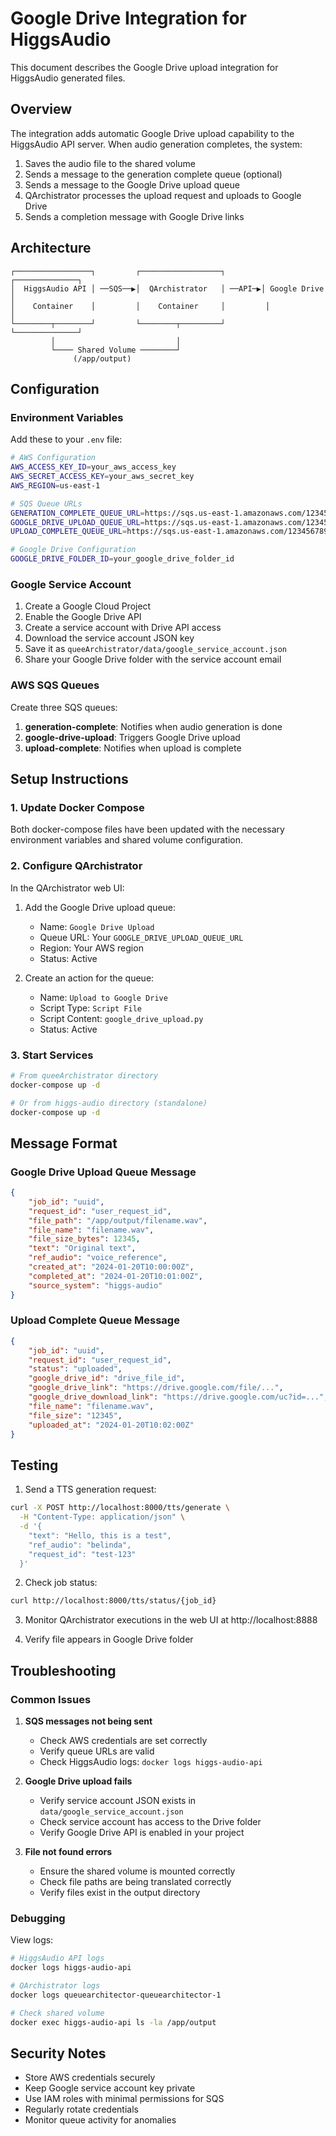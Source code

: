 # Google Drive Integration for HiggsAudio

This document describes the Google Drive upload integration for HiggsAudio generated files.

## Overview

The integration adds automatic Google Drive upload capability to the HiggsAudio API server. When audio generation completes, the system:

1. Saves the audio file to the shared volume
2. Sends a message to the generation complete queue (optional)
3. Sends a message to the Google Drive upload queue
4. QArchistrator processes the upload request and uploads to Google Drive
5. Sends a completion message with Google Drive links

## Architecture

```
┌─────────────────┐         ┌──────────────────┐         ┌──────────────┐
│  HiggsAudio API │ ──SQS──▶│  QArchistrator   │ ──API─▶│ Google Drive │
│    Container    │         │    Container     │         │              │
└────────┬────────┘         └────────┬─────────┘         └──────────────┘
         │                           │
         └──── Shared Volume ────────┘
              (/app/output)
```

## Configuration

### Environment Variables

Add these to your `.env` file:

```bash
# AWS Configuration
AWS_ACCESS_KEY_ID=your_aws_access_key
AWS_SECRET_ACCESS_KEY=your_aws_secret_key
AWS_REGION=us-east-1

# SQS Queue URLs
GENERATION_COMPLETE_QUEUE_URL=https://sqs.us-east-1.amazonaws.com/123456789012/generation-complete
GOOGLE_DRIVE_UPLOAD_QUEUE_URL=https://sqs.us-east-1.amazonaws.com/123456789012/google-drive-upload
UPLOAD_COMPLETE_QUEUE_URL=https://sqs.us-east-1.amazonaws.com/123456789012/upload-complete

# Google Drive Configuration
GOOGLE_DRIVE_FOLDER_ID=your_google_drive_folder_id
```

### Google Service Account

1. Create a Google Cloud Project
2. Enable the Google Drive API
3. Create a service account with Drive API access
4. Download the service account JSON key
5. Save it as `queeArchistrator/data/google_service_account.json`
6. Share your Google Drive folder with the service account email

### AWS SQS Queues

Create three SQS queues:

1. **generation-complete**: Notifies when audio generation is done
2. **google-drive-upload**: Triggers Google Drive upload
3. **upload-complete**: Notifies when upload is complete

## Setup Instructions

### 1. Update Docker Compose

Both docker-compose files have been updated with the necessary environment variables and shared volume configuration.

### 2. Configure QArchistrator

In the QArchistrator web UI:

1. Add the Google Drive upload queue:
   - Name: `Google Drive Upload`
   - Queue URL: Your `GOOGLE_DRIVE_UPLOAD_QUEUE_URL`
   - Region: Your AWS region
   - Status: Active

2. Create an action for the queue:
   - Name: `Upload to Google Drive`
   - Script Type: `Script File`
   - Script Content: `google_drive_upload.py`
   - Status: Active

### 3. Start Services

```bash
# From queeArchistrator directory
docker-compose up -d

# Or from higgs-audio directory (standalone)
docker-compose up -d
```

## Message Format

### Google Drive Upload Queue Message

```json
{
    "job_id": "uuid",
    "request_id": "user_request_id",
    "file_path": "/app/output/filename.wav",
    "file_name": "filename.wav",
    "file_size_bytes": 12345,
    "text": "Original text",
    "ref_audio": "voice_reference",
    "created_at": "2024-01-20T10:00:00Z",
    "completed_at": "2024-01-20T10:01:00Z",
    "source_system": "higgs-audio"
}
```

### Upload Complete Queue Message

```json
{
    "job_id": "uuid",
    "request_id": "user_request_id",
    "status": "uploaded",
    "google_drive_id": "drive_file_id",
    "google_drive_link": "https://drive.google.com/file/...",
    "google_drive_download_link": "https://drive.google.com/uc?id=...",
    "file_name": "filename.wav",
    "file_size": "12345",
    "uploaded_at": "2024-01-20T10:02:00Z"
}
```

## Testing

1. Send a TTS generation request:
```bash
curl -X POST http://localhost:8000/tts/generate \
  -H "Content-Type: application/json" \
  -d '{
    "text": "Hello, this is a test",
    "ref_audio": "belinda",
    "request_id": "test-123"
  }'
```

2. Check job status:
```bash
curl http://localhost:8000/tts/status/{job_id}
```

3. Monitor QArchistrator executions in the web UI at http://localhost:8888

4. Verify file appears in Google Drive folder

## Troubleshooting

### Common Issues

1. **SQS messages not being sent**
   - Check AWS credentials are set correctly
   - Verify queue URLs are valid
   - Check HiggsAudio logs: `docker logs higgs-audio-api`

2. **Google Drive upload fails**
   - Verify service account JSON exists in `data/google_service_account.json`
   - Check service account has access to the Drive folder
   - Verify Google Drive API is enabled in your project

3. **File not found errors**
   - Ensure the shared volume is mounted correctly
   - Check file paths are being translated correctly
   - Verify files exist in the output directory

### Debugging

View logs:
```bash
# HiggsAudio API logs
docker logs higgs-audio-api

# QArchistrator logs
docker logs queuearchitector-queuearchitector-1

# Check shared volume
docker exec higgs-audio-api ls -la /app/output
```

## Security Notes

- Store AWS credentials securely
- Keep Google service account key private
- Use IAM roles with minimal permissions for SQS
- Regularly rotate credentials
- Monitor queue activity for anomalies